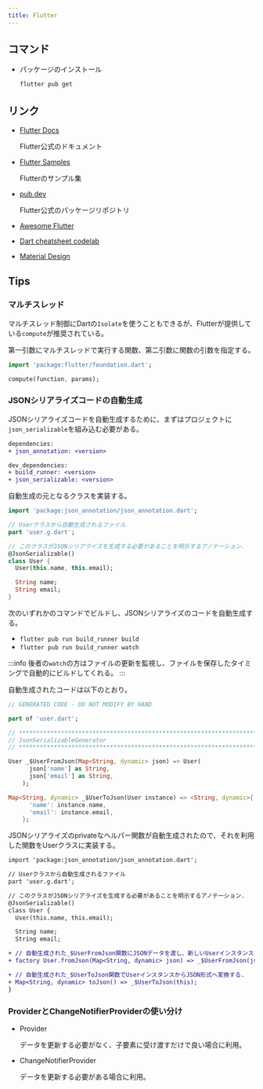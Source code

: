 ```yaml
---
title: Flutter
---
```


## コマンド

- パッケージのインストール

  ```bash title=コマンド実行
  flutter pub get
  ```

## リンク

- [Flutter Docs](https://docs.flutter.dev/)

  Flutter公式のドキュメント

- [Flutter Samples](https://flutter.github.io/samples/#)

  Flutterのサンプル集

- [pub.dev](https://pub.dev/)

  Flutter公式のパッケージリポジトリ

- [Awesome Flutter](https://github.com/Solido/awesome-flutter)

- [Dart cheatsheet codelab](https://dart.dev/codelabs/dart-cheatsheet)

- [Material Design](https://material.io/components?platform=flutter)

## Tips

### マルチスレッド

マルチスレッド制御にDartの`Isolate`を使うこともできるが、Flutterが提供している`compute`が推奨されている。

第一引数にマルチスレッドで実行する関数、第二引数に関数の引数を指定する。

```dart
import 'package:flutter/foundation.dart';

compute(function, params);
```

### JSONシリアライズコードの自動生成

JSONシリアライズコードを自動生成するために、まずはプロジェクトに`json_serializable`を組み込む必要がある。

```diff yaml title=pubspec.yaml
dependencies:
+ json_annotation: <version>

dev_dependencies:
+ build_runner: <version>
+ json_serializable: <version>
```

自動生成の元となるクラスを実装する。

```dart title=user.dart
import 'package:json_annotation/json_annotation.dart';

// Userクラスから自動生成されるファイル
part 'user.g.dart';

// このクラスがJSONシリアライズを生成する必要があることを明示するアノテーション.
@JsonSerializable()
class User {
  User(this.name, this.email);

  String name;
  String email;
}
```

次のいずれかのコマンドでビルドし、JSONシリアライズのコードを自動生成する。

- `flutter pub run build_runner build`
- `flutter pub run build_runner watch`

:::info
後者の`watch`の方はファイルの更新を監視し、ファイルを保存したタイミングで自動的にビルドしてくれる。
:::

自動生成されたコードは以下のとおり。

```dart title=user.g.dart
// GENERATED CODE - DO NOT MODIFY BY HAND

part of 'user.dart';

// **************************************************************************
// JsonSerializableGenerator
// **************************************************************************

User _$UserFromJson(Map<String, dynamic> json) => User(
      json['name'] as String,
      json['email'] as String,
    );

Map<String, dynamic> _$UserToJson(User instance) => <String, dynamic>{
      'name': instance.name,
      'email': instance.email,
    };
```

JSONシリアライズのprivateなヘルパー関数が自動生成されたので、それを利用した関数をUserクラスに実装する。

```diff dart title=user.dart
import 'package:json_annotation/json_annotation.dart';

// Userクラスから自動生成されるファイル
part 'user.g.dart';

// このクラスがJSONシリアライズを生成する必要があることを明示するアノテーション.
@JsonSerializable()
class User {
  User(this.name, this.email);

  String name;
  String email;

+ // 自動生成された_$UserFromJson関数にJSONデータを渡し、新しいUserインスタンスを生成する.
+ factory User.fromJson(Map<String, dynamic> json) => _$UserFromJson(json);

+ // 自動生成された_$UserToJson関数でUserインスタンスからJSON形式へ変換する.
+ Map<String, dynamic> toJson() => _$UserToJson(this);
}
```

### ProviderとChangeNotifierProviderの使い分け

- Provider

  データを更新する必要がなく、子要素に受け渡すだけで良い場合に利用。

- ChangeNotifierProvider

  データを更新する必要がある場合に利用。
